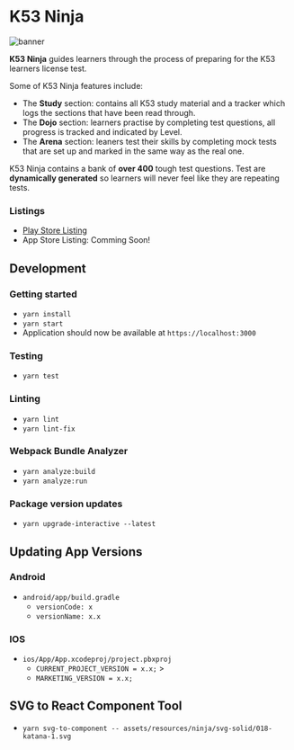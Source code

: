 # K53 Ninja

![banner](https://i.ibb.co/g9wC6vb/Feature-Graphic.png)

**K53 Ninja** guides learners through the process of preparing for the K53 learners license test.

Some of K53 Ninja features include:

-   The **Study** section: contains all K53 study material and a tracker which logs the sections that have been read through.
-   The **Dojo** section: learners practise by completing test questions, all progress is tracked and indicated by Level.
-   The **Arena** section: leaners test their skills by completing mock tests that are set up and marked in the same way as the real one.

K53 Ninja contains a bank of **over 400** tough test questions. Test are **dynamically generated** so learners will never feel like they are repeating tests.

### Listings

-   [Play Store Listing](https://play.google.com/store/apps/details?id=deanvniekerk.learntodrive.app&hl=en-GB)
-   App Store Listing: Comming Soon!

## Development

### Getting started

-   `yarn install`
-   `yarn start`
-   Application should now be available at `https://localhost:3000`

### Testing

-   `yarn test`

### Linting

-   `yarn lint`
-   `yarn lint-fix`

### Webpack Bundle Analyzer

-   `yarn analyze:build`
-   `yarn analyze:run`

### Package version updates

-   `yarn upgrade-interactive --latest`

## Updating App Versions

### Android

-   `android/app/build.gradle`
    -   `versionCode: x`
    -   `versionName: x.x`

### IOS

-   `ios/App/App.xcodeproj/project.pbxproj`
    -   `CURRENT_PROJECT_VERSION = x.x;` >
    -   `MARKETING_VERSION = x.x;`

## SVG to React Component Tool

-   `yarn svg-to-component -- assets/resources/ninja/svg-solid/018-katana-1.svg`
